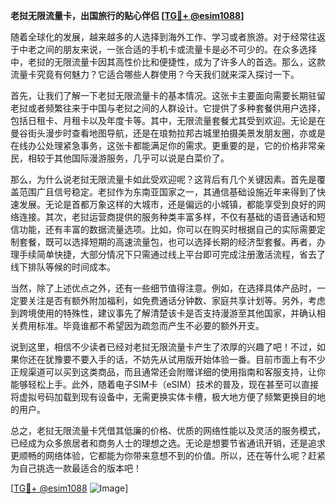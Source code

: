 **老挝无限流量卡，出国旅行的贴心伴侣 [[TG💪+ @esim1088](https://t.me/s/esim1088)]**

随着全球化的发展，越来越多的人选择到海外工作、学习或者旅游。对于经常往返于中老之间的朋友来说，一张合适的手机卡或流量卡是必不可少的。在众多选择中，老挝的无限流量卡因其高性价比和便捷性，成为了许多人的首选。那么，这款流量卡究竟有何魅力？它适合哪些人群使用？今天我们就来深入探讨一下。

首先，让我们了解一下老挝无限流量卡的基本情况。这张卡主要面向需要长期驻留老挝或者频繁往来于中国与老挝之间的人群设计。它提供了多种套餐供用户选择，包括日租卡、月租卡以及年度卡等。其中，无限流量套餐尤其受到欢迎。无论是在曼谷街头漫步时查看地图导航，还是在琅勃拉邦古城里拍摄美景发朋友圈，亦或是在线办公处理紧急事务，这张卡都能满足你的需求。更重要的是，它的价格非常亲民，相较于其他国际漫游服务，几乎可以说是白菜价了。

那么，为什么说老挝无限流量卡如此受欢迎呢？这背后有几个关键因素。首先是覆盖范围广且信号稳定。老挝作为东南亚国家之一，其通信基础设施近年来得到了快速发展。无论是首都万象这样的大城市，还是偏远的小城镇，都能享受到良好的网络连接。其次，老挝运营商提供的服务种类丰富多样，不仅有基础的语音通话和短信功能，还有丰富的数据流量选项。比如，你可以在购买时根据自己的实际需要定制套餐，既可以选择短期的高速流量包，也可以选择长期的经济型套餐。再者，办理手续简单快捷，大部分情况下只需通过线上平台即可完成注册激活流程，省去了线下排队等候的时间成本。

当然，除了上述优点之外，还有一些细节值得注意。例如，在选择具体产品时，一定要关注是否有额外附加福利，如免费通话分钟数、家庭共享计划等。另外，考虑到跨境使用的特殊性，建议事先了解清楚该卡是否支持漫游至其他国家，并确认相关费用标准。毕竟谁都不希望因为疏忽而产生不必要的额外开支。

说到这里，相信不少读者已经对老挝无限流量卡产生了浓厚的兴趣了吧！不过，如果你还在犹豫要不要入手的话，不妨先从试用版开始体验一番。目前市面上有不少正规渠道可以买到这类商品，而且通常还会附赠详细的使用指南和客服支持，让你能够轻松上手。此外，随着电子SIM卡（eSIM）技术的普及，现在甚至可以直接将虚拟号码加载到现有设备中，无需更换实体卡槽，极大地方便了频繁更换目的地的用户。

总之，老挝无限流量卡凭借其低廉的价格、优质的网络性能以及灵活的服务模式，已经成为众多旅居者和商务人士的理想之选。无论是想要节省通讯开销，还是追求更顺畅的网络体验，它都能为你带来意想不到的价值。所以，还在等什么呢？赶紧为自己挑选一款最适合的版本吧！

[[TG💪+ @esim1088](https://t.me/s/esim1088) ![Image](https://i.postimg.cc/4NQfJmqS/Snipaste-2025-05-13-00-14-12.png)]